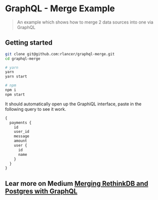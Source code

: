# GraphQL - Merge Example 

> An example which shows how to merge 2 data sources into one via GraphQL

## Getting started 

```bash
git clone git@github.com:rlancer/graphql-merge.git
cd graphql-merge 

# yarn  
yarn
yarn start 

# npm 
npm i 
npm start
```

It should automatically open up the GraphiQL interface, paste in the following query to see it work.

```graphql
{
  payments {
    id
    user_id
    message
    amount
    user {
      id
      name
    }
  }
}

```




## Lear more on Medium [Merging RethinkDB and Postgres with GraphQL](https://medium.com/@robizm/merging-rethinkdb-and-postgres-with-graphql-b8801f69c8ea)

